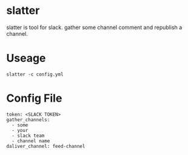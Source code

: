 # slatter

slatter is tool for slack.
gather some channel comment and republish a channel.

# Useage

```
slatter -c config.yml

```

# Config File

```
token: <SLACK TOKEN>
gather_channels:
  - some
  - your
  - slack team
  - channel name
daliver_channel: feed-channel
```
